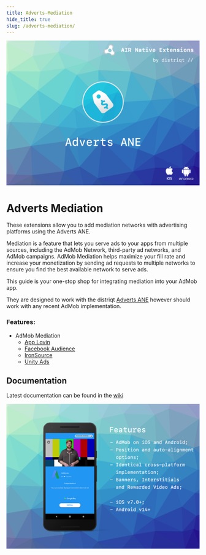 ```yaml
---
title: Adverts-Mediation
hide_title: true
slug: /adverts-mediation/
---
```


![](images/hero.png)



# Adverts Mediation

These extensions allow you to add mediation networks with advertising platforms using the Adverts ANE.

Mediation is a feature that lets you serve ads to your apps from multiple sources, including the AdMob Network, third-party ad networks, and AdMob campaigns. AdMob Mediation helps maximize your fill rate and increase your monetization by sending ad requests to multiple networks to ensure you find the best available network to serve ads.

This guide is your one-stop shop for integrating mediation into your AdMob app.

They are designed to work with the distriqt [Adverts ANE](https://airnativeextensions.com/extension/com.distriqt.Adverts)
however should work with any recent AdMob implementation.



### Features:


- AdMob Mediation
    - [App Lovin](https://github.com/distriqt/ANE-Adverts-Mediation/wiki/AppLovin)
    - [Facebook Audience](https://github.com/distriqt/ANE-Adverts-Mediation/wiki/FacebookAudience)
    - [IronSource](https://github.com/distriqt/ANE-Adverts-Mediation/wiki/IronSource)
    - [Unity Ads](https://github.com/distriqt/ANE-Adverts-Mediation/wiki/UnityAds)



## Documentation

Latest documentation can be found in the [wiki](https://github.com/distriqt/ANE-Adverts-Mediation/wiki)



![](images/promo.png)

